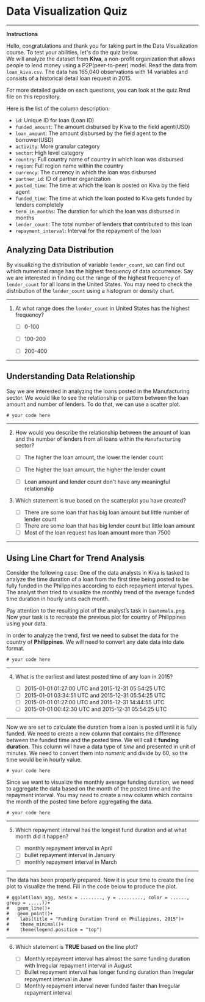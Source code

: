 # Data Visualization Quiz
___
**Instructions**

Hello, congratulations and thank you for taking part in the Data Visualization course. To test your abilities, let's do the quiz below.  
We will analyze the dataset from **Kiva**, a non-profit organization that allows people to lend money using a P2P(peer-to-peer) model. Read the data from `loan_kiva.csv`. The data has 165,040 observations with 14 variables and consists of a historical detail loan request in 2015. 

For more detailed guide on each questions, you can look at the quiz.Rmd file on this repository.

Here is the list of the column description:

* `id`: Unique ID for loan (Loan ID)
* `funded_amount`: The amount disbursed by Kiva to the field agent(USD)
* `loan_amount`: The amount disbursed by the field agent to the borrower(USD)
* `activity`: More granular category
* `sector`: High level category
* `country`: Full country name of country in which loan was disbursed
* `region`: Full region name within the country
* `currency`: The currency in which the loan was disbursed
* `partner_id`: ID of partner organization
* `posted_time`: The time at which the loan is posted on Kiva by the field agent
* `funded_time`: The time at which the loan posted to Kiva gets funded by lenders completely
* `term_in_months`: The duration for which the loan was disbursed in months
* `lender_count`: The total number of lenders that contributed to this loan
* `repayment_interval`: Interval for the repayment of the loan

## Analyzing Data Distribution
By visualizing the distribution of variable `lender_count`, we can find out which numerical range has the highest frequency of data occurrence. Say we are interested in finding out the range of the highest frequency of `lender_count` for all loans in the United States. You may need to check the distribution of the `lender_count` using a histogram or density chart.
___

1. At what range does the `lender_count` in United States has the highest frequency?

   - [ ] 0-100
   - [ ] 100-200
   - [ ] 200-400
   

___
## Understanding Data Relationship

Say we are interested in analyzing the loans posted in the Manufacturing sector. We would like to see the relationship or pattern between the loan amount and number of lenders. To do that, we can use a scatter plot. 
```
# your code here
```
___
   
2. How would you describe the relationship between the amount of loan and the number of lenders from all loans within the `Manufacturing` sector?

   - [ ] The higher the loan amount, the lower the lender count
   - [ ] The higher the loan amount, the higher the lender count
   - [ ] Loan amount and lender count don't have any meaningful relationship


3. Which statement is true based on the scatterplot you have created?

   - [ ] There are some loan that has big loan amount but little number of lender count
   - [ ] There are some loan that has big lender count but little loan amount
   - [ ] Most of the loan request has loan amount more than 7500
   
___
## Using Line Chart for Trend Analysis

Consider the following case: One of the data analysts in Kiva is tasked to analyze the time duration of a loan from the first time being posted to be fully funded in the Philippines according to each repayment interval types. The analyst then tried to visualize the monthly trend of the average funded time duration in hourly units each month.

Pay attention to the resulting plot of the analyst’s task in `Guatemala.png`. Now your task is to recreate the previous plot for country of Philippines using your data.

In order to analyze the trend, first we need to subset the data for the country of **Philippines**. We will need to convert any date data into date format.

```
# your code here
```
___

4. What is the earliest and latest posted time of any loan in 2015?

   - [ ] 2015-01-01 01:27:00 UTC and 2015-12-31 05:54:25 UTC
   - [ ] 2015-01-01 03:34:51 UTC and 2015-12-31 05:54:25 UTC
   - [ ] 2015-01-01 01:27:00 UTC and 2015-12-31 14:44:55 UTC
   - [ ] 2015-01-01 00:42:30 UTC and 2015-12-31 05:54:25 UTC
   
___
Now we are set to calculate the duration from a loan is posted until it is fully funded. We need to create a new column that contains the difference between the funded time and the posted time. We will call it **funding duration**.  This column will have a data type of *time* and presented in unit of minutes. We need to convert them into *numeric* and divide by 60, so the time would be in hourly value. 

```
# your code here
```

Since we want to visualize the monthly average funding duration, we need to aggregate the data based on the month of the posted time and the repayment interval. You may need to create a new column which contains the month of the posted time before aggregating the data.

```
# your code here
```
___

5. Which repayment interval has the longest fund duration and at what month did it happen?

   - [ ] monthly repayment interval in April
   - [ ] bullet repayment interval in January
   - [ ] monthly repayment interval in March

___   
The data has been properly prepared. Now it is your time to create the line plot to visualize the trend. Fill in the code below to produce the plot.

```
# ggplot(loan_agg, aes(x = ........, y = ........., color = ......, group = .....))+
#   geom_line()+
#   geom_point()+
#    labs(title = "Funding Duration Trend on Philippines, 2015")+
#    theme_minimal()+
#    theme(legend.position = "top")
```
___

6. Which statement is **TRUE** based on the line plot?

   - [ ] Monthly repayment interval has almost the same funding duration with Irregular repayment interval in August
   - [ ] Bullet repayment interval has longer funding duration than Irregular repayment interval in June
   - [ ] Monthly repayment interval never funded faster than Irregular repayment interval
